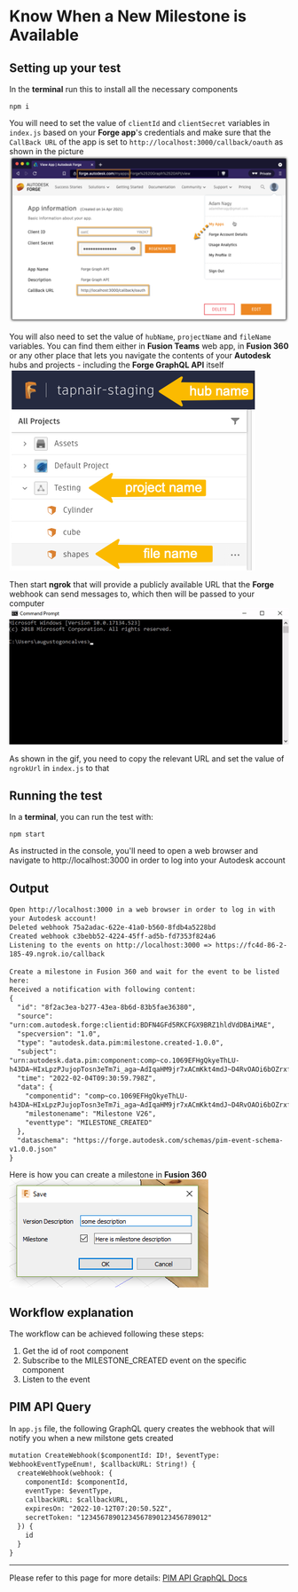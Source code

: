 # Know When a New Milestone is Available

## Setting up your test
In the **terminal** run this to install all the necessary components
```
npm i
``` 

You will need to set the value of `clientId` and `clientSecret` variables in `index.js` based on your **Forge app**'s credentials and make sure that the `CallBack URL` of the app is set to `http://localhost:3000/callback/oauth` as shown in the picture\
![Get 3-legged token](./readme/ForgeCredentials.png)

You will also need to set the value of `hubName`, `projectName` and `fileName` variables. You can find them either in **Fusion Teams** web app, in **Fusion 360** or any other place that lets you navigate the contents of your **Autodesk** hubs and projects - including the **Forge GraphQL API** itself\
![Get version id](./readme/inputs.png)

Then start **ngrok** that will provide a publicly available URL that the **Forge** webhook can send messages to, which then will be passed to your computer\
![ngrok](./readme/ngrok.gif)

As shown in the gif, you need to copy the relevant URL and set the value of `ngrokUrl` in `index.js` to that 

## Running the test
In a **terminal**, you can run the test with:
```
npm start
```
As instructed in the console, you'll need to open a web browser and navigate to http://localhost:3000 in order to log into your Autodesk account 

## Output
```
Open http://localhost:3000 in a web browser in order to log in with your Autodesk account!
Deleted webhook 75a2adac-622e-41a0-b560-8fdb4a5228bd
Created webhook c3bebb52-4224-45ff-ad5b-fd7353f824a6
Listening to the events on http://localhost:3000 => https://fc4d-86-2-185-49.ngrok.io/callback

Create a milestone in Fusion 360 and wait for the event to be listed here:
Received a notification with following content:
{
  "id": "8f2ac3ea-b277-43ea-8b6d-83b5fae36380",
  "source": "urn:com.autodesk.forge:clientid:BDFN4GFd5RKCFGX9BRZ1hldVdDBAiMAE",
  "specversion": "1.0",
  "type": "autodesk.data.pim:milestone.created-1.0.0",
  "subject": "urn:autodesk.data.pim:component:comp~co.1069EFHgQkyeThLU-h43DA~HIxLpzPJujopTosn3eTm7i_aga~AdIqaHM9jr7xACmKkt4mdJ~D4RvOAOi6bOZrxfqjQlfK2",
  "time": "2022-02-04T09:30:59.798Z",
  "data": {
    "componentid": "comp~co.1069EFHgQkyeThLU-h43DA~HIxLpzPJujopTosn3eTm7i_aga~AdIqaHM9jr7xACmKkt4mdJ~D4RvOAOi6bOZrxfqjQlfK2",
    "milestonename": "Milestone V26",
    "eventtype": "MILESTONE_CREATED"
  },
  "dataschema": "https://forge.autodesk.com/schemas/pim-event-schema-v1.0.0.json"
}
```
Here is how you can  create a milestone in **Fusion 360**\
![Create milestone](./readme/SaveDialog.png)

## Workflow explanation

The workflow can be achieved following these steps:

1. Get the id of root component 
2. Subscribe to the MILESTONE_CREATED event on the specific component
3. Listen to the event

## PIM API Query

In `app.js` file, the following GraphQL query creates the webhook that will notify you when a new milstone gets created

```
mutation CreateWebhook($componentId: ID!, $eventType: WebhookEventTypeEnum!, $callbackURL: String!) {
  createWebhook(webhook: {
    componentId: $componentId,
    eventType: $eventType,
    callbackURL: $callbackURL,
    expiresOn: "2022-10-12T07:20:50.52Z",
    secretToken: "12345678901234567890123456789012"
  }) {
    id
  }
}
```


-----------

Please refer to this page for more details: [PIM API GraphQL Docs](https://forge.autodesk.com/en/docs/pim-graphql/v1/developers_guide/overview/)

